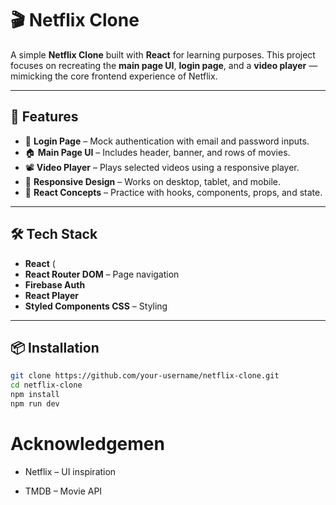 # 🎬 Netflix Clone

A simple **Netflix Clone** built with **React** for learning purposes. This project focuses on recreating the **main page UI**, **login page**, and a **video player** — mimicking the core frontend experience of Netflix.

---

## 🚀 Features

- 🔐 **Login Page** – Mock authentication with email and password inputs.
- 🏠 **Main Page UI** – Includes header, banner, and rows of movies.
- 📽️ **Video Player** – Plays selected videos using a responsive player.
- 🎨 **Responsive Design** – Works on desktop, tablet, and mobile.
- 🧠 **React Concepts** – Practice with hooks, components, props, and state.

---

## 🛠️ Tech Stack

- **React** (
- **React Router DOM** – Page navigation
- **Firebase Auth** 
- **React Player** 
- **Styled Components CSS** – Styling

---

## 📦 Installation


```bash
git clone https://github.com/your-username/netflix-clone.git
cd netflix-clone
npm install
npm run dev
```
# Acknowledgemen
* Netflix – UI inspiration

* TMDB – Movie API

    

